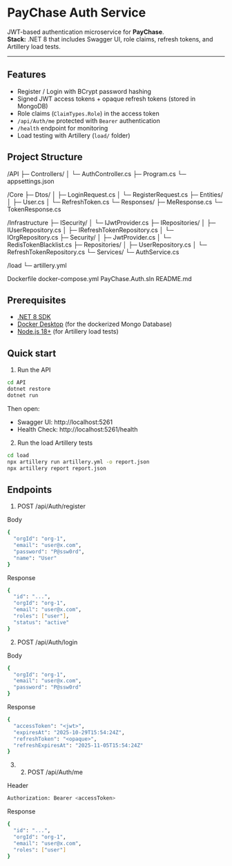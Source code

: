 # PayChase Auth Service

JWT-based authentication microservice for **PayChase**.  
**Stack:** .NET 8 that includes Swagger UI, role claims, refresh tokens, and Artillery load tests.

---

## Features

- Register / Login with BCrypt password hashing  
- Signed JWT access tokens + opaque refresh tokens (stored in MongoDB)  
- Role claims (`ClaimTypes.Role`) in the access token  
- `/api/Auth/me` protected with `Bearer` authentication  
- `/health` endpoint for monitoring  
- Load testing with Artillery (`load/` folder)



## Project Structure

/API
  ├─ Controllers/
  │   └─ AuthController.cs
  ├─ Program.cs
  └─ appsettings.json

/Core
  ├─ Dtos/
  │   ├─ LoginRequest.cs
  │   └─ RegisterRequest.cs
  ├─ Entities/
  │   ├─ User.cs
  │   └─ RefreshToken.cs
  └─ Responses/
      ├─ MeResponse.cs
      └─ TokenResponse.cs

/Infrastructure
  ├─ ISecurity/
  │   └─ IJwtProvider.cs
  ├─ IRepositories/
  │   ├─ IUserRepository.cs
  │   ├─ IRefreshTokenRepository.cs
  │   └─ IOrgRepository.cs
  ├─ Security/
  │   ├─ JwtProvider.cs
  │   └─ RedisTokenBlacklist.cs
  ├─ Repositories/
  │   ├─ UserRepository.cs
  │   └─ RefreshTokenRepository.cs
  └─ Services/
      └─ AuthService.cs

/load
  └─ artillery.yml

Dockerfile
docker-compose.yml
PayChase.Auth.sln
README.md


## Prerequisites

- [.NET 8 SDK](https://dotnet.microsoft.com/en-us/download)
- [Docker Desktop](https://www.docker.com/) (for the dockerized Mongo Database)
- [Node.js 18+](https://nodejs.org/) (for Artillery load tests)


## Quick start 

1. Run the API 
```bash
cd API
dotnet restore
dotnet run
```

Then open:

- Swagger UI: http://localhost:5261
- Health Check: http://localhost:5261/health

2. Run the load Artillery tests 

```bash 
cd load
npx artillery run artillery.yml -o report.json
npx artillery report report.json
```

## Endpoints 

1. POST /api/Auth/register

Body 
```bash
{
  "orgId": "org-1",
  "email": "user@x.com",
  "password": "P@ssw0rd",
  "name": "User"
}
```
Response 
```bash
{
  "id": "...",
  "orgId": "org-1",
  "email": "user@x.com",
  "roles": ["user"],
  "status": "active"
}
```

2. POST /api/Auth/login

Body 
```bash
{
  "orgId": "org-1",
  "email": "user@x.com",
  "password": "P@ssw0rd"
}
```
Response 
```bash
{
  "accessToken": "<jwt>",
  "expiresAt": "2025-10-29T15:54:24Z",
  "refreshToken": "<opaque>",
  "refreshExpiresAt": "2025-11-05T15:54:24Z"
}
```

3. 2. POST /api/Auth/me

Header 
```bash
Authorization: Bearer <accessToken>
```
Response 
```bash
{
  "id": "...",
  "orgId": "org-1",
  "email": "user@x.com",
  "roles": ["user"]
}
```


